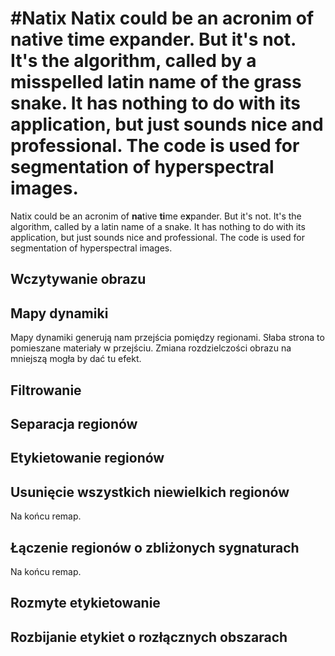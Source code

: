 #Natix
Natix could be an acronim of **na**tive **ti**me e**x**pander. But it's not. It's the algorithm, called by a misspelled latin name of the grass snake. It has nothing to do with its application, but just sounds nice and professional. The code is used for segmentation of hyperspectral images.
=======
Natix could be an acronim of **na**tive **ti**me e**x**pander. But it's not. It's the algorithm, called by a latin name of a snake. It has nothing to do with its application, but just sounds nice and professional. The code is used for segmentation of hyperspectral images.

## Wczytywanie obrazu
## Mapy dynamiki
Mapy dynamiki generują nam przejścia pomiędzy regionami. Słaba strona to pomieszane materiały w przejściu. Zmiana rozdzielczości obrazu na mniejszą mogła by dać tu efekt.

## Filtrowanie

## Separacja regionów
## Etykietowanie regionów
## Usunięcie wszystkich niewielkich regionów
Na końcu remap.
## Łączenie regionów o zbliżonych sygnaturach
Na końcu remap.
## Rozmyte etykietowanie
## Rozbijanie etykiet o rozłącznych obszarach
